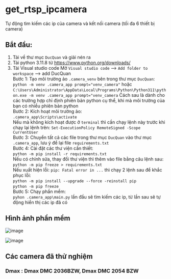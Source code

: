 # get_rtsp_ipcamera
Tự động tìm  kiếm các ip của camera và kết nối camera (tối đa 6 thiết bị camera)
## Bắt đầu:
1. Tải về thư mục `DucQuan` và giải nén ra
2. Tải python 3.11.8 từ https://www.python.org/downloads/
3. Tải Visual studio code 
Mở `Visual studio code` --> `Add folder to workspace` --> add DucQuan  
Bước 1: Tạo môi trường ảo `.camera_venv` bên trong thư mục `DucQuan`:  
`python -m venv .camera_app prompt="venv_camera"` hoặc `C:\Users\Administrator\AppData\Local\Programs\Python\Python311\python.exe -m venv .camera_app prompt="venv_camera` Cách sau là dành cho các trường hợp chỉ định phiên bản python cụ thể, khi mà môi trường của bạn có nhiều phiên bản python  
Bước 2: Kích hoạt môi trường ảo:  
`.camera_app\Scripts\activate`  
Nếu mà không kích hoạt được ở `terminal` thì cần chạy lệnh này trước khi chạy lại lệnh trên: `Set-ExecutionPolicy RemoteSigned -Scope CurrentUser`  
Bước 3: Chuyển tất cả các file trong thư mục `DucQuan` vào thư mục `.camera_app`, lưu ý để lại file `requirements.txt`  
Bước 4: Cài đặt các thư viện cần thiết:  
`python -m pip install -r requirements.txt`  
Nếu có chỉnh sửa, thay đổi thư viện thì thêm vào file bằng câu lệnh sau: `python -m pip freeze > requirements.txt`  
Nếu xuất hiện lỗi: `pip: Fatal error in ...` thì chạy 2 lệnh sau để khắc phục lỗi:  
`python -m pip install --upgrade --force -reinstall pip`  
`python -m pip freeze`  
Bước 5: Chạy phần mềm:  
`pyhon .camera_app\main.py`  lần đầu sẽ tìm kiếm các ip, từ lần sau sẽ tự động hiển thị các ip đã có
## Hình ảnh phần mềm  
![image](https://github.com/NguyenDucQuan12/get_rtsp_ipcamera/assets/68120446/39b22eb6-b92b-4af1-a773-947caf1f6446)

![image](https://github.com/NguyenDucQuan12/get_rtsp_ipcamera/assets/68120446/3254b7fd-804d-4431-b1ae-0303ecca56f3)

## Các camera đã thử nghiệm  
### Dmax : Dmax DMC 2036BZW, Dmax DMC 2054 BZW
